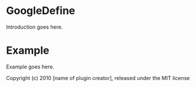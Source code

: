 GoogleDefine
============

Introduction goes here.


Example
=======

Example goes here.


Copyright (c) 2010 [name of plugin creator], released under the MIT license
